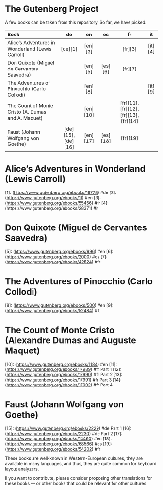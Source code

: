 # The Gutenberg Project

A few books can be taken from this repository. So far, we have picked:

| Book                                               | de       | en       | es       | fr       | it       |
| :------------------------------------------------- | :------: | :------: | :------: | :------: | :------: | 
| Alice’s Adventures in Wonderland (Lewis Carroll)   | [de][1]  | [en][2]  |          | [fr][3]  | [it][4]  |
| Don Quixote (Miguel de Cervantes Saavedra)         |          | [en][5]  | [es][6]  | [fr][7]  |          |
| The Adventures of Pinocchio (Carlo Collodi)        |          | [en][8]  |          |          | [it][9]  |
| The Count of Monte Cristo (A. Dumas and A. Maquet) |          | [en][10] |          | [fr][11], [fr][12], [fr][13], [fr][14] |   |
| Faust (Johann Wolfgang von Goethe)                 | [de][15], [de][16] | [en][17] | [es][18] | [fr][19] |   |

# Alice’s Adventures in Wonderland (Lewis Carroll)
[1]: (https://www.gutenberg.org/ebooks/19778) #de
[2]: (https://www.gutenberg.org/ebooks/11) #en
[3]: (https://www.gutenberg.org/ebooks/55456) #fr
[4]: (https://www.gutenberg.org/ebooks/28371) #it
# Don Quixote (Miguel de Cervantes Saavedra)
[5]: (https://www.gutenberg.org/ebooks/996) #en
[6]: (https://www.gutenberg.org/ebooks/2000) #es
[7]: (https://www.gutenberg.org/ebooks/42524) #fr
# The Adventures of Pinocchio (Carlo Collodi) 
[8]: (https://www.gutenberg.org/ebooks/500) #en
[9]: (https://www.gutenberg.org/ebooks/52484) #it
# The Count of Monte Cristo (Alexandre Dumas and Auguste Maquet)
[10]: (https://www.gutenberg.org/ebooks/1184) #en
[11]: (https://www.gutenberg.org/ebooks/17989) #fr Part 1
[12]: (https://www.gutenberg.org/ebooks/17990) #fr Part 2
[13]: (https://www.gutenberg.org/ebooks/17991) #fr Part 3
[14]: (https://www.gutenberg.org/ebooks/17992) #fr Part 4
# Faust (Johann Wolfgang von Goethe)
[15]: (https://www.gutenberg.org/ebooks/2229) #de Part 1
[16]: (https://www.gutenberg.org/ebooks/2230) #de Part 2
[17]: (https://www.gutenberg.org/ebooks/14460) #en
[18]: (https://www.gutenberg.org/ebooks/68566) #es
[19]: (https://www.gutenberg.org/ebooks/54202) #fr


These books are well-known in Western-European cultures, they are available in
many languages, and thus, they are quite common for keyboard layout analyzers.

Il you want to contribute, please consider proposing other translations for
these books — or other books that could be relevant for other cultures.
